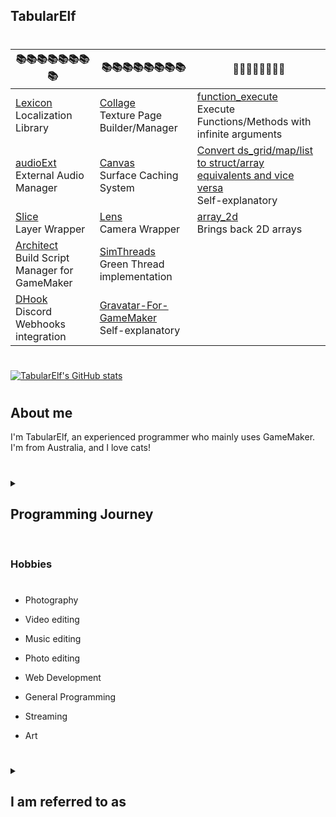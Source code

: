 <h2> TabularElf </h2>



#

| 📚📚📚📚📚📚📚📚 |  📚📚📚📚📚📚📚📚 |  📜📜📜📜📜📜📜📜  |
| ----------- | ----------- | ----------- |
| [Lexicon](https://github.com/tabularelf/lexicon) <br>Localization Library | [Collage](https://github.com/tabularelf/Collage) <br>Texture Page Builder/Manager| [function_execute](https://gist.github.com/tabularelf/287cf766c00fca09e13bbdd7a4fa0ab2) <br>Execute Functions/Methods with infinite arguments |
| [audioExt](https://github.com/tabularelf/audioExt) <br>External Audio Manager| [Canvas](https://github.com/tabularelf/Canvas) <br> Surface Caching System| [Convert ds_grid/map/list to struct/array equivalents and vice versa](https://gist.github.com/tabularelf/547b62efbcb0beaa8e6478afae8e693f)<br> Self-explanatory |
| [Slice](https://github.com/tabularelf/Slice) <br> Layer Wrapper| [Lens](https://github.com/tabularelf/Lens)<br>Camera Wrapper| [array_2d](https://gist.github.com/tabularelf/ea7901007179d48ce2f61e6e2fe026da) <br>Brings back 2D arrays|
| [Architect](https://github.com/tabularelf/Architect)<br>Build Script Manager for GameMaker| [SimThreads](https://github.com/tabularelf/SimThreads)<br> Green Thread implementation|
| [DHook](https://github.com/tabularelf/DHook) <br>Discord Webhooks integration| [Gravatar-For-GameMaker](https://github.com/tabularelf/Gravatar-For-GameMaker)<br> Self-explanatory|

#

[![TabularElf's GitHub stats](https://github-readme-stats.vercel.app/api?username=tabularelf&theme=tokyonight)](https://github.com/anuraghazra/github-readme-stats)

#



<h2>About me</h2>
I'm TabularElf, an experienced programmer who mainly uses GameMaker.<br>
I'm from Australia, and I love cats!<br>

#

<details>
<summary><h2>Programming Journey</h2></summary>

#

I began my programming journey back when I was just 12 years old, and I got my very first laptop. Up to that point in my life, I had been using computers prior and always been fascinated in how computers worked, but never really understood them. As well as slightly intrigued in how games worked. I began by learning the basics of batch and visual basics on Windows 7. Mainly making small utilities from swapping your mouse buttons around for left-handed people to hiding entire files and folders. I didn't really expand my skillset up until I started playing games like Half-Life 2, Garry's Mod, Portal and Minecraft. At that point, I really wanted to make my own 2D infinite sandbox game. So I picked up GameMaker 8, which turned out to be slowly my most favourite game engine. It was never truly the fastest, and it lacked a lot of features that other game engines had. But it was really easy to just sit down and make something work. Over the past 10 years, I've been spending my time finetuning my skills in GameMaker, and slowly picking up other programming languages along the way. 

</details>



#

<h3>Hobbies</h3>

#

* Photography

* Video editing

* Music editing

* Photo editing

* Web Development

* General Programming

* Streaming

* Art

#

<details>
<summary><h2>I am referred to as</h2></summary>

<h3>Preferred</h3>

* TabularElf

* Tab

* Elf

* Tabby

* Tabitha

* Tabby the Cat

* Tablets

* TubularElf

* Duck Tab

<h3>Misc</h3>

* TibularOlf

* TubularRolf

* TybularRofl

* TabularAlf

* Alf

* Spectabular

* Tablerone

* Tablertwo

* Tablermorethentwocuzicantcounthigher

* Ular

* Lare

* Bula

* Abu

* 2 Spaces
</details>
